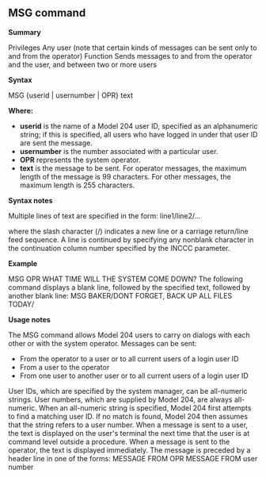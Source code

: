 ## MSG command

**Summary**

Privileges
Any user (note that certain kinds of messages can be sent only to and from the operator)
Function
Sends messages to and from the operator and the user, and between two or more users

**Syntax**

MSG {userid | usernumber | OPR} text

**Where:**

* **userid** is the name of a Model 204 user ID, specified as an alphanumeric string; if this is specified, all users who have logged in under that user ID are sent the message.
* **usernumber** is the number associated with a particular user.
* **OPR** represents the system operator.
* **text** is the message to be sent. For operator messages, the maximum length of the message is 99 characters. For other messages, the maximum length is 255 characters.

**Syntax notes**

Multiple lines of text are specified in the form:
line1/line2/...

where the slash character (/) indicates a new line or a carriage return/line feed sequence.
A line is continued by specifying any nonblank character in the continuation column number specified by the INCCC parameter.

**Example**

MSG OPR WHAT TIME WILL THE SYSTEM COME DOWN?
The following command displays a blank line, followed by the specified text, followed by another blank line:
MSG BAKER/DONT FORGET, BACK UP ALL FILES TODAY/

**Usage notes**

The MSG command allows Model 204 users to carry on dialogs with each other or with the system operator.
Messages can be sent:

* From the operator to a user or to all current users of a login user ID
* From a user to the operator
* From one user to another user or to all current users of a login user ID

User IDs, which are specified by the system manager, can be all-numeric strings. User numbers, which are supplied by Model 204, are always all-numeric. When an all-numeric string is specified, Model 204 first attempts to find a matching user ID. If no match is found, Model 204 then assumes that the string refers to a user number.
When a message is sent to a user, the text is displayed on the user's terminal the next time that the user is at command level outside a procedure. When a message is sent to the operator, the text is displayed immediately.
The message is preceded by a header line in one of the forms:
MESSAGE FROM OPR
MESSAGE FROM user number
